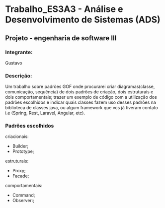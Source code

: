 # Trabalho_ES3A3 - Análise e Desenvolvimento de Sistemas (ADS)
## Projeto - engenharia de software III

### Integrante:
Gustavo

### Descrição: 
Um trabalho sobre padrões GOF onde procurarei criar diagramas(classe, comunicação, sequência) de dois padrões de criação, dois estruturais e dois comportamentais; trazer um exemplo de código com a utilização dos padrões escolhidos e indicar quais classes fazem uso desses padrões na biblioteca de classes java, ou algum framework que vcs já tiveram contato i.e (Spring, Rest, Laravel, Angular, etc).

### Padrões escolhidos

criacionais:
- Builder;
- Prototype;

estruturais: 
- Proxy;
- Facade;

comportamentais:
- Command;
- Observer:;
